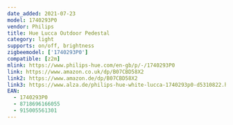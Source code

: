 ```yaml
---
date_added: 2021-07-23
model: 1740293P0
vendor: Philips
title: Hue Lucca Outdoor Pedestal
category: light
supports: on/off, brightness
zigbeemodel: ['1740293P0']
compatible: [z2m]
mlink: https://www.philips-hue.com/en-gb/p/-/1740293P0
link: https://www.amazon.co.uk/dp/B07CBD58X2
link2: https://www.amazon.de/dp/B07CBD58X2
link3: https://www.alza.de/philips-hue-white-lucca-1740293p0-d5310822.htm
EAN: 
  - 1740293P0
  - 8718696166055
  - 915005561301
---
```


